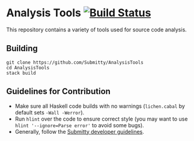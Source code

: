 # Analysis Tools [![Build Status](https://travis-ci.com/Submitty/AnalysisTools.svg?branch=master)](https://travis-ci.com/Submitty/AnalysisTools)
This repository contains a variety of tools used for source code analysis.

## Building
    git clone https://github.com/Submitty/AnalysisTools
    cd AnalysisTools
    stack build

## Guidelines for Contribution
 - Make sure all Haskell code builds with no warnings (`lichen.cabal` by default sets `-Wall -Werror`).
 - Run `hlint` over the code to ensure correct style (you may want to use `hlint '--ignore=Parse error'` to avoid some bugs).
 - Generally, follow the [Submitty developer guidelines](http://submitty.org/developer/development_instructions).

